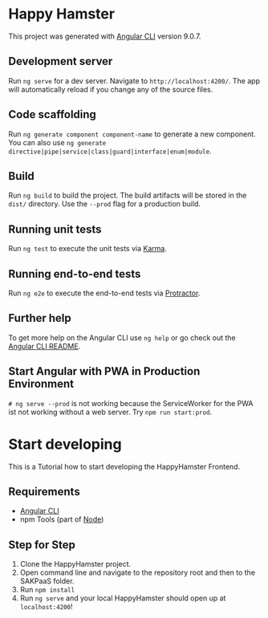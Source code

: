 # Happy Hamster

This project was generated with [Angular CLI](https://github.com/angular/angular-cli) version 9.0.7.

## Development server

Run `ng serve` for a dev server. Navigate to `http://localhost:4200/`. The app will automatically reload if you change any of the source files.

## Code scaffolding

Run `ng generate component component-name` to generate a new component. You can also use `ng generate directive|pipe|service|class|guard|interface|enum|module`.

## Build

Run `ng build` to build the project. The build artifacts will be stored in the `dist/` directory. Use the `--prod` flag for a production build.

## Running unit tests

Run `ng test` to execute the unit tests via [Karma](https://karma-runner.github.io).

## Running end-to-end tests

Run `ng e2e` to execute the end-to-end tests via [Protractor](http://www.protractortest.org/).

## Further help

To get more help on the Angular CLI use `ng help` or go check out the [Angular CLI README](https://github.com/angular/angular-cli/blob/master/README.md).

## Start Angular with PWA in Production Environment
`# ng serve --prod` is not working because the ServiceWorker for the PWA ist not working without a web server. Try `npm run start:prod`.

# Start developing
This is a Tutorial how to start developing the HappyHamster Frontend.

## Requirements
- [Angular CLI](https://github.com/angular/angular-cli)
- npm Tools (part of [Node](https://www.npmjs.com/get-npm))

## Step for Step
1. Clone the HappyHamster project.
2. Open command line and navigate to the repository root and then to the SAKPaaS folder.
3. Run `npm install`
4. Run `ng serve` and your local HappyHamster should open up at `localhost:4200`!
